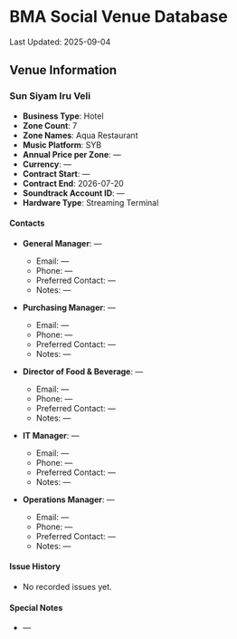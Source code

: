 # BMA Social Venue Database

Last Updated: 2025-09-04

## Venue Information

### Sun Siyam Iru Veli
- **Business Type**: Hotel
- **Zone Count**: 7
- **Zone Names**: Aqua Restaurant
- **Music Platform**: SYB
- **Annual Price per Zone**: —
- **Currency**: —
- **Contract Start**: —
- **Contract End**: 2026-07-20
- **Soundtrack Account ID**: —
- **Hardware Type**: Streaming Terminal

#### Contacts
- **General Manager**: —
  - Email: —
  - Phone: —
  - Preferred Contact: —
  - Notes: —

- **Purchasing Manager**: —
  - Email: —
  - Phone: —
  - Preferred Contact: —
  - Notes: —

- **Director of Food & Beverage**: —
  - Email: —
  - Phone: —
  - Preferred Contact: —
  - Notes: —

- **IT Manager**: —
  - Email: —
  - Phone: —
  - Preferred Contact: —
  - Notes: —

- **Operations Manager**: —
  - Email: —
  - Phone: —
  - Preferred Contact: —
  - Notes: —

#### Issue History
- No recorded issues yet.

#### Special Notes
- —
